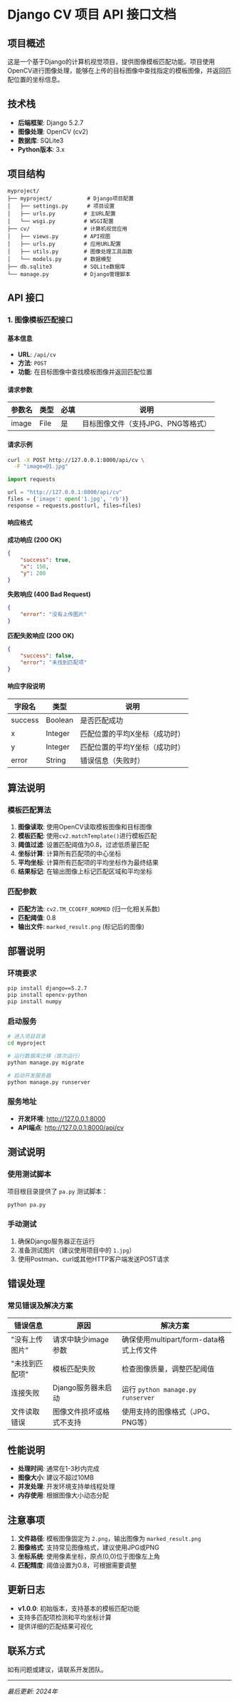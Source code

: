 # Django CV 项目 API 接口文档

## 项目概述

这是一个基于Django的计算机视觉项目，提供图像模板匹配功能。项目使用OpenCV进行图像处理，能够在上传的目标图像中查找指定的模板图像，并返回匹配位置的坐标信息。

## 技术栈

- **后端框架**: Django 5.2.7
- **图像处理**: OpenCV (cv2)
- **数据库**: SQLite3
- **Python版本**: 3.x

## 项目结构

```
myproject/
├── myproject/           # Django项目配置
│   ├── settings.py      # 项目设置
│   ├── urls.py         # 主URL配置
│   └── wsgi.py         # WSGI配置
├── cv/                 # 计算机视觉应用
│   ├── views.py        # API视图
│   ├── urls.py         # 应用URL配置
│   ├── utils.py        # 图像处理工具函数
│   └── models.py       # 数据模型
├── db.sqlite3          # SQLite数据库
└── manage.py           # Django管理脚本
```

## API 接口

### 1. 图像模板匹配接口

#### 基本信息
- **URL**: `/api/cv`
- **方法**: `POST`
- **功能**: 在目标图像中查找模板图像并返回匹配位置

#### 请求参数

| 参数名 | 类型 | 必填 | 说明 |
|--------|------|------|------|
| image | File | 是 | 目标图像文件（支持JPG、PNG等格式） |

#### 请求示例

```bash
curl -X POST http://127.0.0.1:8000/api/cv \
  -F "image=@1.jpg"
```

```python
import requests

url = "http://127.0.0.1:8000/api/cv"
files = {'image': open('1.jpg', 'rb')}
response = requests.post(url, files=files)
```

#### 响应格式

**成功响应 (200 OK)**
```json
{
    "success": true,
    "x": 150,
    "y": 200
}
```

**失败响应 (400 Bad Request)**
```json
{
    "error": "没有上传图片"
}
```

**匹配失败响应 (200 OK)**
```json
{
    "success": false,
    "error": "未找到匹配项"
}
```

#### 响应字段说明

| 字段名 | 类型 | 说明 |
|--------|------|------|
| success | Boolean | 是否匹配成功 |
| x | Integer | 匹配位置的平均X坐标（成功时） |
| y | Integer | 匹配位置的平均Y坐标（成功时） |
| error | String | 错误信息（失败时） |

## 算法说明

### 模板匹配算法

1. **图像读取**: 使用OpenCV读取模板图像和目标图像
2. **模板匹配**: 使用`cv2.matchTemplate()`进行模板匹配
3. **阈值过滤**: 设置匹配阈值为0.8，过滤低质量匹配
4. **坐标计算**: 计算所有匹配项的中心坐标
5. **平均坐标**: 计算所有匹配项的平均坐标作为最终结果
6. **结果标记**: 在输出图像上标记匹配区域和平均坐标

### 匹配参数

- **匹配方法**: `cv2.TM_CCOEFF_NORMED` (归一化相关系数)
- **匹配阈值**: 0.8
- **输出文件**: `marked_result.png` (标记后的图像)

## 部署说明

### 环境要求

```bash
pip install django==5.2.7
pip install opencv-python
pip install numpy
```

### 启动服务

```bash
# 进入项目目录
cd myproject

# 运行数据库迁移（首次运行）
python manage.py migrate

# 启动开发服务器
python manage.py runserver
```

### 服务地址

- **开发环境**: http://127.0.0.1:8000
- **API端点**: http://127.0.0.1:8000/api/cv

## 测试说明

### 使用测试脚本

项目根目录提供了 `pa.py` 测试脚本：

```bash
python pa.py
```

### 手动测试

1. 确保Django服务器正在运行
2. 准备测试图片（建议使用项目中的 `1.jpg`）
3. 使用Postman、curl或其他HTTP客户端发送POST请求

## 错误处理

### 常见错误及解决方案

| 错误信息 | 原因 | 解决方案 |
|----------|------|----------|
| "没有上传图片" | 请求中缺少image参数 | 确保使用multipart/form-data格式上传文件 |
| "未找到匹配项" | 模板匹配失败 | 检查图像质量，调整匹配阈值 |
| 连接失败 | Django服务器未启动 | 运行 `python manage.py runserver` |
| 文件读取错误 | 图像文件损坏或格式不支持 | 使用支持的图像格式（JPG、PNG等） |

## 性能说明

- **处理时间**: 通常在1-3秒内完成
- **图像大小**: 建议不超过10MB
- **并发处理**: 开发环境支持单线程处理
- **内存使用**: 根据图像大小动态分配

## 注意事项

1. **文件路径**: 模板图像固定为 `2.png`，输出图像为 `marked_result.png`
2. **图像格式**: 支持常见图像格式，建议使用JPG或PNG
3. **坐标系统**: 使用像素坐标，原点(0,0)位于图像左上角
4. **匹配精度**: 阈值设置为0.8，可根据需要调整

## 更新日志

- **v1.0.0**: 初始版本，支持基本的模板匹配功能
- 支持多匹配项检测和平均坐标计算
- 提供详细的匹配结果可视化

## 联系方式

如有问题或建议，请联系开发团队。

---

*最后更新: 2024年*

